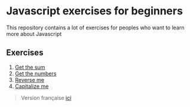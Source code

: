 # Javascript exercises for beginners

This repository contains a lot of exercises for peoples who want to learn more about Javascript


## Exercises
1. [Get the sum](src/sum)
2. [Get the numbers](src/get_the_numbers)
2. [Reverse me](src/reverse_me)
3. [Capitalize me](src/capitalize_me)

> Version française [ici](https://github.com/webd-eg/wippy)

